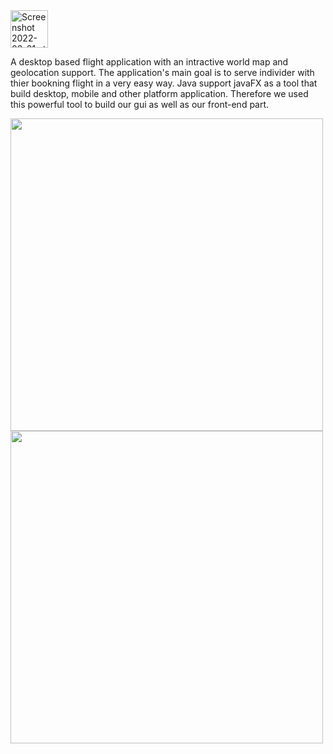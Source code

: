 
<!-- JetStream -->

<img width="60" alt="Screenshot 2022-03-31 at 22 06 54" src="https://user-images.githubusercontent.com/51061202/161141094-c33fadd2-2135-41b8-b047-fdcdc209d465.png">

A desktop based flight application with an intractive world map and geolocation support.
The application's main goal is to serve individer with thier bookning flight in a very easy way.
Java support javaFX as a tool that build desktop, mobile and other platform application. Therefore we used this powerful tool to build our gui as well as our front-end part.


<p>
  <img src="https://user-images.githubusercontent.com/51061202/163873292-e752a277-4093-411d-b67d-904745a25ea3.PNG" width="500" />
  <img src="https://user-images.githubusercontent.com/51061202/162635351-d326e46f-6f09-4527-9e7e-15d125f04066.PNG" width="500" /> 
</p>
